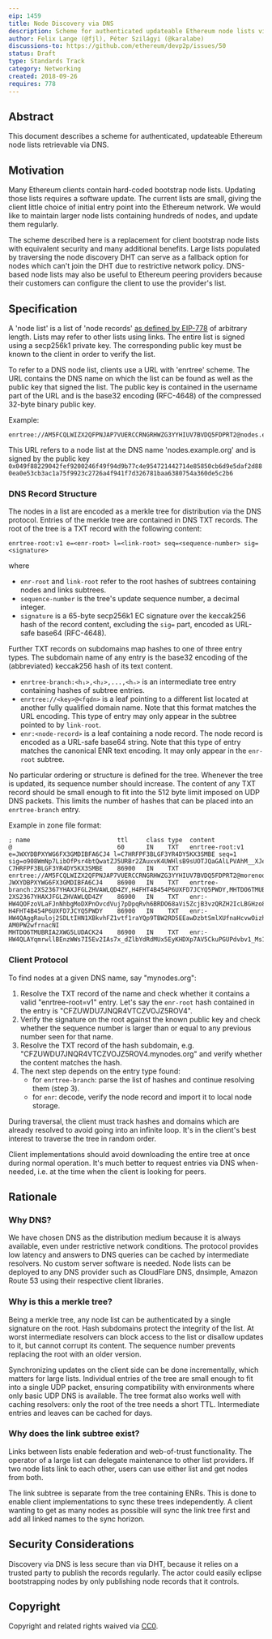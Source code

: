 ```yaml
---
eip: 1459
title: Node Discovery via DNS
description: Scheme for authenticated updateable Ethereum node lists via DNS.
author: Felix Lange (@fjl), Péter Szilágyi (@karalabe)
discussions-to: https://github.com/ethereum/devp2p/issues/50
status: Draft
type: Standards Track
category: Networking
created: 2018-09-26
requires: 778
---
```


## Abstract

This document describes a scheme for authenticated, updateable Ethereum node
lists retrievable via DNS.

## Motivation

Many Ethereum clients contain hard-coded bootstrap node lists. Updating those
lists requires a software update. The current lists are small, giving the client
little choice of initial entry point into the Ethereum network. We would like to
maintain larger node lists containing hundreds of nodes, and update them
regularly.

The scheme described here is a replacement for client bootstrap node lists with
equivalent security and many additional benefits. Large lists populated by
traversing the node discovery DHT can serve as a fallback option for nodes which
can't join the DHT due to restrictive network policy. DNS-based node lists may
also be useful to Ethereum peering providers because their customers can
configure the client to use the provider's list.

## Specification

A 'node list' is a list of 'node records' [as defined by EIP-778](./eip-778.md)
of arbitrary length. Lists
may refer to other lists using links. The entire list is signed using a
secp256k1 private key. The corresponding public key must be known to the client
in order to verify the list.

To refer to a DNS node list, clients use a URL with 'enrtree' scheme. The URL
contains the DNS name on which the list can be found as well as the public key
that signed the list. The public key is contained in the username part of the
URL and is the base32 encoding (RFC-4648) of the compressed 32-byte binary public key.

Example:

    enrtree://AM5FCQLWIZX2QFPNJAP7VUERCCRNGRHWZG3YYHIUV7BVDQ5FDPRT2@nodes.example.org

This URL refers to a node list at the DNS name 'nodes.example.org' and is signed
by the public key
`0x049f88229042fef9200246f49f94d9b77c4e954721442714e85850cb6d9e5daf2d880ea0e53cb3ac1a75f9923c2726a4f941f7d326781baa6380754a360de5c2b6`

### DNS Record Structure

The nodes in a list are encoded as a merkle tree for distribution via the DNS
protocol. Entries of the merkle tree are contained in DNS TXT records. The root
of the tree is a TXT record with the following content:

    enrtree-root:v1 e=<enr-root> l=<link-root> seq=<sequence-number> sig=<signature>

where

- `enr-root` and `link-root` refer to the root hashes of subtrees containing
  nodes and links subtrees.
- `sequence-number` is the tree's update sequence number, a decimal integer.
- `signature` is a 65-byte secp256k1 EC signature over the keccak256 hash of the
  record content, excluding the `sig=` part, encoded as URL-safe base64 (RFC-4648).

Further TXT records on subdomains map hashes to one of three entry types. The
subdomain name of any entry is the base32 encoding of the (abbreviated)
keccak256 hash of its text content.

- `enrtree-branch:<h₁>,<h₂>,...,<hₙ>` is an intermediate tree entry containing
  hashes of subtree entries.
- `enrtree://<key>@<fqdn>` is a leaf pointing to a different list located at
  another fully qualified domain name. Note that this format matches the URL
  encoding. This type of entry may only appear in the subtree pointed to by
  `link-root`.
- `enr:<node-record>` is a leaf containing a node record. The node record is
  encoded as a URL-safe base64 string. Note that this type of entry matches the
  canonical ENR text encoding. It may only appear in the `enr-root` subtree.

No particular ordering or structure is defined for the tree. Whenever the tree
is updated, its sequence number should increase. The content of any TXT record
should be small enough to fit into the 512 byte limit imposed on UDP DNS
packets. This limits the number of hashes that can be placed into an
`enrtree-branch` entry.

Example in zone file format:

    ; name                        ttl     class type  content
    @                             60      IN    TXT   enrtree-root:v1 e=JWXYDBPXYWG6FX3GMDIBFA6CJ4 l=C7HRFPF3BLGF3YR4DY5KX3SMBE seq=1 sig=o908WmNp7LibOfPsr4btQwatZJ5URBr2ZAuxvK4UWHlsB9sUOTJQaGAlLPVAhM__XJesCHxLISo94z5Z2a463gA
    C7HRFPF3BLGF3YR4DY5KX3SMBE    86900   IN    TXT   enrtree://AM5FCQLWIZX2QFPNJAP7VUERCCRNGRHWZG3YYHIUV7BVDQ5FDPRT2@morenodes.example.org
    JWXYDBPXYWG6FX3GMDIBFA6CJ4    86900   IN    TXT   enrtree-branch:2XS2367YHAXJFGLZHVAWLQD4ZY,H4FHT4B454P6UXFD7JCYQ5PWDY,MHTDO6TMUBRIA2XWG5LUDACK24
    2XS2367YHAXJFGLZHVAWLQD4ZY    86900   IN    TXT   enr:-HW4QOFzoVLaFJnNhbgMoDXPnOvcdVuj7pDpqRvh6BRDO68aVi5ZcjB3vzQRZH2IcLBGHzo8uUN3snqmgTiE56CH3AMBgmlkgnY0iXNlY3AyNTZrMaECC2_24YYkYHEgdzxlSNKQEnHhuNAbNlMlWJxrJxbAFvA
    H4FHT4B454P6UXFD7JCYQ5PWDY    86900   IN    TXT   enr:-HW4QAggRauloj2SDLtIHN1XBkvhFZ1vtf1raYQp9TBW2RD5EEawDzbtSmlXUfnaHcvwOizhVYLtr7e6vw7NAf6mTuoCgmlkgnY0iXNlY3AyNTZrMaECjrXI8TLNXU0f8cthpAMxEshUyQlK-AM0PW2wfrnacNI
    MHTDO6TMUBRIA2XWG5LUDACK24    86900   IN    TXT   enr:-HW4QLAYqmrwllBEnzWWs7I5Ev2IAs7x_dZlbYdRdMUx5EyKHDXp7AV5CkuPGUPdvbv1_Ms1CPfhcGCvSElSosZmyoqAgmlkgnY0iXNlY3AyNTZrMaECriawHKWdDRk2xeZkrOXBQ0dfMFLHY4eENZwdufn1S1o

### Client Protocol

To find nodes at a given DNS name, say "mynodes.org":

1. Resolve the TXT record of the name and check whether it contains a valid
   "enrtree-root=v1" entry. Let's say the `enr-root` hash contained in the entry
   is "CFZUWDU7JNQR4VTCZVOJZ5ROV4".
2. Verify the signature on the root against the known public key and check
   whether the sequence number is larger than or equal to any previous number
   seen for that name.
3. Resolve the TXT record of the hash subdomain, e.g.
   "CFZUWDU7JNQR4VTCZVOJZ5ROV4.mynodes.org" and verify whether the content
   matches the hash.
4. The next step depends on the entry type found:
   - for `enrtree-branch`: parse the list of hashes and continue resolving them (step 3).
   - for `enr`: decode, verify the node record and import it to local node storage.

During traversal, the client must track hashes and domains which are already
resolved to avoid going into an infinite loop. It's in the client's best
interest to traverse the tree in random order.

Client implementations should avoid downloading the entire tree at once during
normal operation. It's much better to request entries via DNS when-needed, i.e.
at the time when the client is looking for peers.

## Rationale

### Why DNS?

We have chosen DNS as the distribution medium because it is always available,
even under restrictive network conditions. The protocol provides low latency and
answers to DNS queries can be cached by intermediate resolvers. No custom server
software is needed. Node lists can be deployed to any DNS provider such as
CloudFlare DNS, dnsimple, Amazon Route 53 using their respective client
libraries.

### Why is this a merkle tree?

Being a merkle tree, any node list can be authenticated by a single signature on
the root. Hash subdomains protect the integrity of the list. At worst
intermediate resolvers can block access to the list or disallow updates to it,
but cannot corrupt its content. The sequence number prevents replacing the root
with an older version.

Synchronizing updates on the client side can be done incrementally, which
matters for large lists. Individual entries of the tree are small enough to fit
into a single UDP packet, ensuring compatibility with environments where only
basic UDP DNS is available. The tree format also works well with caching
resolvers: only the root of the tree needs a short TTL. Intermediate entries and
leaves can be cached for days.

### Why does the link subtree exist?

Links between lists enable federation and web-of-trust functionality. The
operator of a large list can delegate maintenance to other list providers. If
two node lists link to each other, users can use either list and get nodes from
both.

The link subtree is separate from the tree containing ENRs. This is done to
enable client implementations to sync these trees independently. A client
wanting to get as many nodes as possible will sync the link tree first and add
all linked names to the sync horizon.

## Security Considerations

Discovery via DNS is less secure than via DHT, because it relies on a trusted
party to publish the records regularly. The actor could easily eclipse
bootstrapping nodes by only publishing node records that it controls.

## Copyright

Copyright and related rights waived via [CC0](../LICENSE.md).
